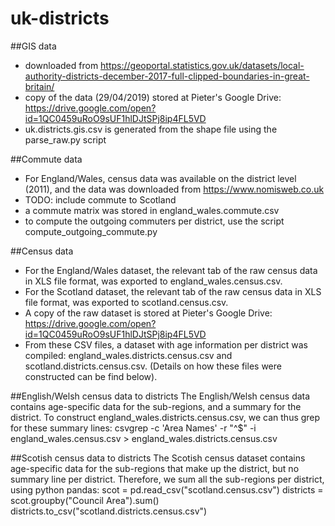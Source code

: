 # uk-districts

##GIS data
* downloaded from https://geoportal.statistics.gov.uk/datasets/local-authority-districts-december-2017-full-clipped-boundaries-in-great-britain/
* copy of the data (29/04/2019) stored at Pieter's Google Drive: https://drive.google.com/open?id=1QC0459uRoO9sUF1hlDJtSPj8ip4FL5VD
* uk.districts.gis.csv is generated from the shape file using the parse_raw.py script

##Commute data
* For England/Wales, census data was available on the district level (2011), and the data was downloaded from https://www.nomisweb.co.uk
* TODO: include commute to Scotland
* a commute matrix was stored in england_wales.commute.csv
* to compute the outgoing commuters per district, use the script compute_outgoing_commute.py

##Census data
* For the England/Wales dataset, the relevant tab of the raw census data in XLS file format, was exported to england_wales.census.csv. 
* For the Scotland dataset, the relevant tab of the raw census data in XLS file format, was exported to scotland.census.csv.
* A copy of the raw dataset is stored at Pieter's Google Drive: https://drive.google.com/open?id=1QC0459uRoO9sUF1hlDJtSPj8ip4FL5VD
* From these CSV files, a dataset with age information per district was compiled: england_wales.districts.census.csv and scotland.districts.census.csv. (Details on how these files were constructed can be find below). 

##English/Welsh census data to districts
The English/Welsh census data contains age-specific data for the sub-regions, and a summary for the district. To construct england_wales.districts.census.csv, we can thus grep for these summary lines:
csvgrep -c 'Area Names' -r "^$" -i england_wales.census.csv > england_wales.districts.census.csv

##Scotish census data to districts
The Scotish census dataset contains age-specific data for the sub-regions that make up the district, but no summary line per district. Therefore, we sum all the sub-regions per district, using python pandas:
scot = pd.read_csv("scotland.census.csv")
districts = scot.groupby("Council Area").sum()
districts.to_csv("scotland.districts.census.csv")
